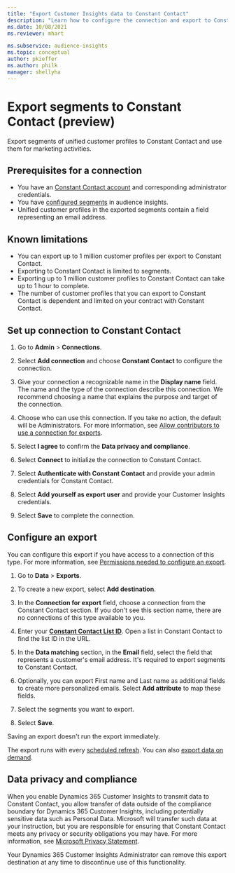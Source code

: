 ```yaml
---
title: "Export Customer Insights data to Constant Contact"
description: "Learn how to configure the connection and export to Constant Contact."
ms.date: 10/08/2021
ms.reviewer: mhart

ms.subservice: audience-insights
ms.topic: conceptual
author: pkieffer
ms.author: philk
manager: shellyha
---
```


# Export segments to Constant Contact (preview)

Export segments of unified customer profiles to Constant Contact and use them for marketing activities. 

## Prerequisites for a connection

-	You have an [Constant Contact account](https://www.constantcontact.com/account-home) and corresponding administrator credentials.
-	You have [configured segments](segments.md) in audience insights.
-	Unified customer profiles in the exported segments contain a field representing an email address.

## Known limitations

- You can export up to 1 million customer profiles per export to Constant Contact.
- Exporting to Constant Contact is limited to segments.
- Exporting up to 1 million customer profiles to Constant Contact can take up to 1 hour to complete. 
- The number of customer profiles that you can export to Constant Contact is dependent and limited on your contract with Constant Contact.

## Set up connection to Constant Contact

1. Go to **Admin** > **Connections**.

1. Select **Add connection** and choose **Constant Contact** to configure the connection.

1. Give your connection a recognizable name in the **Display name** field. The name and the type of the connection describe this connection. We recommend choosing a name that explains the purpose and target of the connection.

1. Choose who can use this connection. If you take no action, the default will be Administrators. For more information, see [Allow contributors to use a connection for exports](connections.md#allow-contributors-to-use-a-connection-for-exports).

1. Select **I agree** to confirm the **Data privacy and compliance**.

1. Select **Connect** to initialize the connection to Constant Contact.

1. Select **Authenticate with Constant Contact** and provide your admin credentials for Constant Contact. 

1. Select **Add yourself as export user** and provide your Customer Insights credentials.

1. Select **Save** to complete the connection.

## Configure an export

You can configure this export if you have access to a connection of this type. For more information, see [Permissions needed to configure an export](export-destinations.md#set-up-a-new-export).

1. Go to **Data** > **Exports**.

1. To create a new export, select **Add destination**.

1. In the **Connection for export** field, choose a connection from the Constant Contact section. If you don't see this section name, there are no connections of this type available to you.

1. Enter your [**Constant Contact List ID**](https://app.constantcontact.com/pages/contacts/ui#lists). Open a list in Constant Contact to find the list ID in the URL.

1. In the **Data matching** section, in the **Email** field, select the field that represents a customer's email address. It's required to export segments to Constant Contact.

1. Optionally, you can export First name and Last name as additional fields to create more personalized emails. Select **Add attribute** to map these fields.

1. Select the segments you want to export.

1. Select **Save**.

Saving an export doesn't run the export immediately.

The export runs with every [scheduled refresh](system.md#schedule-tab). 
You can also [export data on demand](export-destinations.md#run-exports-on-demand). 


## Data privacy and compliance

When you enable Dynamics 365 Customer Insights to transmit data to Constant Contact, you allow transfer of data outside of the compliance boundary for Dynamics 365 Customer Insights, including potentially sensitive data such as Personal Data. Microsoft will transfer such data at your instruction, but you are responsible for ensuring that Constant Contact meets any privacy or security obligations you may have. For more information, see [Microsoft Privacy Statement](https://go.microsoft.com/fwlink/?linkid=396732).

Your Dynamics 365 Customer Insights Administrator can remove this export destination at any time to discontinue use of this functionality.
